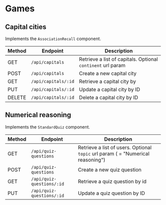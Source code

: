 # Games

## Capital cities

Implements the `AssociationRecall` component.

| Method | Endpoint         | Description                   |
|--------|-------------------|-------------------------------|
| GET    | `/api/capitals`     | Retrieve a list of capitals. Optional `continent` url param    |
| POST   | `/api/capitals`     | Create a new capital city            |
| GET    | `/api/capitals/:id` | Retrieve a capital city by         |
| PUT    | `/api/capitals/:id` | Update a capital city by ID           |
| DELETE | `/api/capitals/:id` | Delete a capital city by ID           |

## Numerical reasoning

Implements the `StandardQuiz` component.

| Method | Endpoint         | Description                   |
|--------|-------------------|-------------------------------|
| GET    | `/api/quiz-questions`     | Retrieve a list of users. Optional `topic` url param  ( = "Numerical reasoning")      |
| POST   | `/api/quiz-questions`     | Create a new quiz question             |
| GET    | `/api/quiz-questions/:id` | Retrieve a quiz question by id        |
| PUT    | `/api/quiz-questions/:id` | Update a quiz question by ID           |


